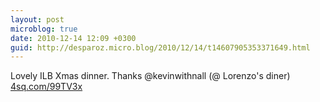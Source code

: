 ```yaml
---
layout: post
microblog: true
date: 2010-12-14 12:09 +0300
guid: http://desparoz.micro.blog/2010/12/14/t14607905353371649.html
---
```

Lovely ILB Xmas dinner. Thanks @kevinwithnall (@ Lorenzo's diner) [4sq.com/99TV3x](http://4sq.com/99TV3x)
